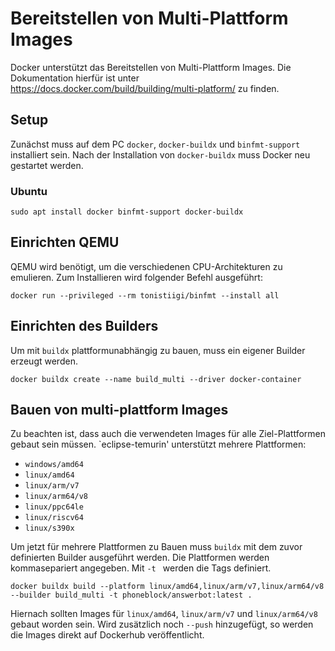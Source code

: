 # Bereitstellen von Multi-Plattform Images
Docker unterstützt das Bereitstellen von Multi-Plattform Images.
Die Dokumentation hierfür ist unter https://docs.docker.com/build/building/multi-platform/ zu finden.

## Setup
Zunächst muss auf dem PC `docker`, `docker-buildx` und `binfmt-support `installiert sein. Nach der Installation von `docker-buildx` muss Docker neu gestartet werden.

### Ubuntu
`sudo apt install docker binfmt-support docker-buildx`

## Einrichten QEMU
QEMU wird benötigt, um die verschiedenen CPU-Architekturen zu emulieren.
Zum Installieren wird folgender Befehl ausgeführt:

`docker run --privileged --rm tonistiigi/binfmt --install all`

## Einrichten des Builders
Um mit `buildx` plattformunabhängig zu bauen, muss ein eigener Builder erzeugt werden.

`docker buildx create --name build_multi --driver docker-container`

## Bauen von multi-plattform Images
Zu beachten ist, dass auch die verwendeten Images für alle Ziel-Plattformen gebaut sein müssen. `eclipse-temurin' unterstützt mehrere Plattformen:
- `windows/amd64`
- `linux/amd64`
- `linux/arm/v7`
- `linux/arm64/v8`
- `linux/ppc64le`
- `linux/riscv64`
- `linux/s390x`

Um jetzt für mehrere Plattformen zu Bauen muss `buildx` mit dem zuvor definierten Builder ausgeführt werden. Die Plattformen werden kommasepariert angegeben. Mit `-t ` werden die Tags definiert.

`docker buildx build --platform linux/amd64,linux/arm/v7,linux/arm64/v8 --builder build_multi -t phoneblock/answerbot:latest .`

Hiernach sollten Images für `linux/amd64`, `linux/arm/v7` und `linux/arm64/v8` gebaut worden sein. Wird zusätzlich noch `--push` hinzugefügt, so werden die Images direkt auf Dockerhub veröffentlicht.